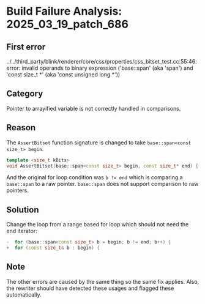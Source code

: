 # Build Failure Analysis: 2025_03_19_patch_686

## First error

../../third_party/blink/renderer/core/css/properties/css_bitset_test.cc:55:46: error: invalid operands to binary expression ('base::span<const size_t>' (aka 'span<const unsigned long>') and 'const size_t *' (aka 'const unsigned long *'))

## Category
Pointer to arrayified variable is not correctly handled in comparisons.

## Reason
The `AssertBitset` function signature is changed to take `base::span<const size_t> begin`.
```c++
template <size_t kBits>
void AssertBitset(base::span<const size_t> begin, const size_t* end) {
```
And the original for loop condition was `b != end` which is comparing a `base::span` to a raw pointer. `base::span` does not support comparison to raw pointers.

## Solution
Change the loop from a range based for loop which should not need the end iterator:
```c++
-  for (base::span<const size_t> b = begin; b != end; b++) {
+  for (const size_t& b : begin) {
```

## Note
The other errors are caused by the same thing so the same fix applies. Also, the rewriter should have detected these usages and flagged these automatically.